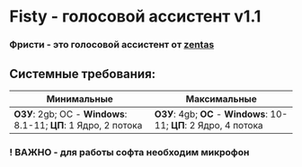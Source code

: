 # Fisty - голосовой ассистент v1.1
### Фристи - это голосовой ассистент от [zentas](http://zentas.ru "zentas")


## Системные требования:

|   Минимальные|Максимальные   |
| ------------ | ------------ |
|   **ОЗУ**: 2gb; ОС - **Windows**: 8.1-11; **ЦП**: 1 Ядро, 2 потока|   **ОЗУ**: 4gb; **ОС** - **Windows**: 10-11; **ЦП**: 2 Ядро, 4 потока|

### ! ВАЖНО - для работы софта необходим микрофон

